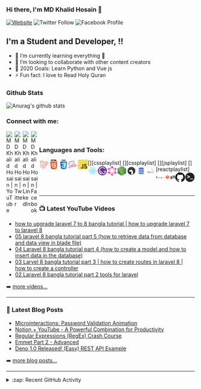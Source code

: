 ### Hi there, I'm MD Khalid Hosain  👋

[![Website](https://img.shields.io/website?label=codeSTACKr.com&style=for-the-badge&url=https%3A%2F%2Fcodestackr.com)](https://codestackr.com)
![Twitter Follow](https://img.shields.io/twitter/follow/MD_Khalid_?color=%231DA1F2&logo=twitter&style=for-the-badge)
![Facebook Profile](https://www.facebook.com/KhalidAhmedEvan/facebook-%231877F2.svg?&style=for-the-badge&logo=facebook&logoColor=white)


## I'm a Student and Developer, !!

- 🌱 I’m currently learning everything 🤣
- 👯 I’m looking to collaborate with other content creators
- 🥅 2020 Goals: Learn Python and Vue js 
- ⚡ Fun fact: I love to Read Holy Quran

### Github Stats 
![Anurag's github stats](https://github-readme-stats.vercel.app/api?username=MD-Khalid-Hosain&show_icons=true&theme=dark)

### Connect with me:

[<img align="left" alt="MD Khalid Hosain | YouTube" width="22px" src="https://cdn.jsdelivr.net/npm/simple-icons@v3/icons/youtube.svg" />][youtube]
[<img align="left" alt="MD Khalid Hosain | Twitter" width="22px" src="https://cdn.jsdelivr.net/npm/simple-icons@v3/icons/twitter.svg" />][twitter]
[<img align="left" alt="MD Khalid Hosain | LinkedIn" width="22px" src="https://cdn.jsdelivr.net/npm/simple-icons@v3/icons/linkedin.svg" />][linkedin]
[<img align="left" alt="MD Khalid Hosain | Facebook" width="22px" src="http://simpleicons.org/icons/facebook.svg" />][facebook]

<br />

### Languages and Tools:

[<img align="left" alt="Visual Studio Code" width="26px" src="https://raw.githubusercontent.com/github/explore/56a826d05cf762b2b50ecbe7d492a839b04f3fbf/topics/laravel/laravel.png" />][webdevplaylist]
[<img align="left" alt="HTML5" width="26px" src="https://raw.githubusercontent.com/github/explore/80688e429a7d4ef2fca1e82350fe8e3517d3494d/topics/html/html.png" />][webdevplaylist]
[<img align="left" alt="CSS3" width="26px" src="https://raw.githubusercontent.com/github/explore/80688e429a7d4ef2fca1e82350fe8e3517d3494d/topics/css/css.png" />][cssplaylist]
[<img align="left" alt="Sass" width="26px" src="https://raw.githubusercontent.com/github/explore/80688e429a7d4ef2fca1e82350fe8e3517d3494d/topics/sass/sass.png" />][cssplaylist]
[<img align="left" alt="JavaScript" width="26px" src="https://raw.githubusercontent.com/github/explore/80688e429a7d4ef2fca1e82350fe8e3517d3494d/topics/javascript/javascript.png" />][jsplaylist]
[<img align="left" alt="React" width="26px" src="https://raw.githubusercontent.com/github/explore/80688e429a7d4ef2fca1e82350fe8e3517d3494d/topics/react/react.png" />][reactplaylist]
[<img align="left" alt="Gatsby" width="26px" src="https://raw.githubusercontent.com/github/explore/e94815998e4e0713912fed477a1f346ec04c3da2/topics/gatsby/gatsby.png" />][webdevplaylist]
[<img align="left" alt="GraphQL" width="26px" src="https://raw.githubusercontent.com/github/explore/80688e429a7d4ef2fca1e82350fe8e3517d3494d/topics/graphql/graphql.png" />][webdevplaylist]
[<img align="left" alt="Node.js" width="26px" src="https://raw.githubusercontent.com/github/explore/80688e429a7d4ef2fca1e82350fe8e3517d3494d/topics/nodejs/nodejs.png" />][webdevplaylist]
[<img align="left" alt="Deno" width="26px" src="https://raw.githubusercontent.com/github/explore/361e2821e2dea67711cde99c9c40ed357061cf27/topics/deno/deno.png" />][webdevplaylist]
[<img align="left" alt="SQL" width="26px" src="https://raw.githubusercontent.com/github/explore/80688e429a7d4ef2fca1e82350fe8e3517d3494d/topics/sql/sql.png" />][webdevplaylist]
[<img align="left" alt="MySQL" width="26px" src="https://raw.githubusercontent.com/github/explore/80688e429a7d4ef2fca1e82350fe8e3517d3494d/topics/mysql/mysql.png" />][webdevplaylist]
[<img align="left" alt="MongoDB" width="26px" src="https://raw.githubusercontent.com/github/explore/80688e429a7d4ef2fca1e82350fe8e3517d3494d/topics/mongodb/mongodb.png" />][webdevplaylist]
[<img align="left" alt="Git" width="26px" src="https://raw.githubusercontent.com/github/explore/80688e429a7d4ef2fca1e82350fe8e3517d3494d/topics/git/git.png" />][webdevplaylist]
[<img align="left" alt="GitHub" width="26px" src="https://raw.githubusercontent.com/github/explore/78df643247d429f6cc873026c0622819ad797942/topics/github/github.png" />][webdevplaylist]
[<img align="left" alt="Terminal" width="26px" src="https://raw.githubusercontent.com/github/explore/80688e429a7d4ef2fca1e82350fe8e3517d3494d/topics/terminal/terminal.png" />][webdevplaylist]

<br />
<br />

---

### 📺 Latest YouTube Videos

<!-- YOUTUBE:START -->
- [how to upgrade laravel 7 to 8 bangla tutorial | how to upgrade laravel 7 to laravel 8](https://www.youtube.com/watch?v=28sqDJNWSik)
- [05 laravel 8 bangla tutorial part 5 (how to retrieve data from database and data view in blade file)](https://www.youtube.com/watch?v=Kjg32isIa0A)
- [04 Laravel 8 bangla tutorial part 4 (how to create a model and how to insert data in the database)](https://www.youtube.com/watch?v=BdANEGEOVHM)
- [03 Larvel 8 bangla tutorial part 3 | how to create routes in laravel 8 | how to create a controller](https://www.youtube.com/watch?v=If1u7TXrh6s)
- [02 Laravel 8 bangla tutorial part 2 tools for laravel](https://www.youtube.com/watch?v=PVn_RqLroSc)
<!-- YOUTUBE:END -->

➡️ [more videos...](https://www.youtube.com/channel/UCv6U4ZX-LF6hxCjpCeJCGTA/videos?view_as=subscriber)

---

### 📕 Latest Blog Posts

<!-- BLOG-POST-LIST:START -->
- [Microinteractions: Password Validation Animation](https://dev.to/codestackr/microinteractions-password-validation-animation-5629)
- [Notion + YouTube - A Powerful Combination for Productivity](https://dev.to/codestackr/notion-youtube-a-powerful-combination-for-productivity-1def)
- [Regular Expressions (RegEx) Crash Course](https://dev.to/codestackr/regular-expressions-regex-crash-course-248n)
- [Emmet Part 2 - Advanced](https://dev.to/codestackr/emmet-part-2-advanced-4c65)
- [Deno 1.0 Released! (Easy) REST API Example](https://dev.to/codestackr/deno-1-0-released-easy-rest-api-example-2fbl)
<!-- BLOG-POST-LIST:END -->

➡️ [more blog posts...](https://codestackr.com)

---

<details>
  <summary>:zap: Recent GitHub Activity</summary>
  
<!--START_SECTION:activity-->
1. 💪 Opened PR [#259](https://github.com/florinpop17/app-ideas/pull/259) in [florinpop17/app-ideas](https://github.com/florinpop17/app-ideas)
2. 🎉 Merged PR [#13](https://github.com/codeSTACKr/codeSTACKr/pull/13) in [codeSTACKr/codeSTACKr](https://github.com/codeSTACKr/codeSTACKr)
3. 💪 Opened PR [#13](https://github.com/codeSTACKr/codeSTACKr/pull/13) in [codeSTACKr/codeSTACKr](https://github.com/codeSTACKr/codeSTACKr)
4. 🎉 Merged PR [#12](https://github.com/codeSTACKr/codeSTACKr/pull/12) in [codeSTACKr/codeSTACKr](https://github.com/codeSTACKr/codeSTACKr)
5. 💪 Opened PR [#12](https://github.com/codeSTACKr/codeSTACKr/pull/12) in [codeSTACKr/codeSTACKr](https://github.com/codeSTACKr/codeSTACKr)
<!--END_SECTION:activity-->

</details>

[facebook]: https://www.facebook.com/KhalidAhmedEvan/
[twitter]: https://twitter.com/MD_Khalid_
[youtube]: https://www.youtube.com/channel/UCv6U4ZX-LF6hxCjpCeJCGTA/videos?view_as=subscriber
[linkedin]: linkedin.com/in/md-khalid-hosain-150a75168
[webdevplaylist]: https://www.youtube.com/channel/UCv6U4ZX-LF6hxCjpCeJCGTA/videos?view_as=subscriber
